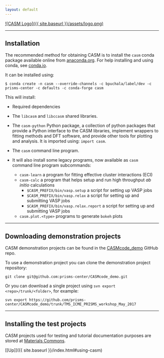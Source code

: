 ```yaml
---
layout: default
---
```


[![CASM Logo]({{ site.baseurl }}/assets/logo.png)](https://prisms-center.github.io/CASMcode_docs/)

***
## Installation

The recommended method for obtaining CASM is to install the ``casm`` conda package available online from [anaconda.org](https://anaconda.org/prisms-center). For help installing and using conda, see [conda.io](https://conda.io/docs/index.html).

It can be installed using:

```
$ conda create -n casm --override-channels -c bpuchala/label/dev -c prisms-center -c defaults -c conda-forge casm
```

This will install:

- Required dependencies
- The `libcasm` and `libccasm` shared libraries.
- The ``casm-python`` Python package, a collection of python packages that provide a Python interface to the CASM libraries, implement wrappers to fitting methods and DFT software, and provide other tools for plotting and analysis. It is imported using: ``import casm``.
- The ``casm`` command line program.

- It will also install some legacy programs, now available as ``casm`` command line program subcommands:
  - ``casm-learn`` a program for fitting effective cluster interactions (ECI)
  - ``casm-calc`` a program that helps setup and run high throughput *ab initio* calculations
    - ``$CASM_PREFIX/bin/vasp.setup`` a script for setting up VASP jobs
    - ``$CASM_PREFIX/bin/vasp.relax`` a script for setting up and submitting VASP jobs
    - ``$CASM_PREFIX/bin/vasp.relax.report`` a script for setting up and submitting VASP jobs
  - ``casm.plot.<type>`` programs to generate ``bokeh`` plots

***
## Downloading demonstration projects

CASM demonstration projects can be found in the [CASMcode_demo](https://github.com/prisms-center/CASMcode_demo) GitHub repo.

To use a demonstration project you can clone the demonstration project repository:

    git clone git@github.com:prisms-center/CASMcode_demo.git

Or you can download a single project using ``svn export <repo>/trunk/<folder>``, for example:

    svn export https://github.com/prisms-center/CASMcode_demo/trunk/TMS_ICME_PRISMS_workshop_May_2017

***
## Installing the test projects

CASM projects used for testing and tutorial documentation purposes are stored at [Materials Commons](https://materialscommons.org).

[[Up]]({{ site.baseurl }}/index.html#using-casm)
